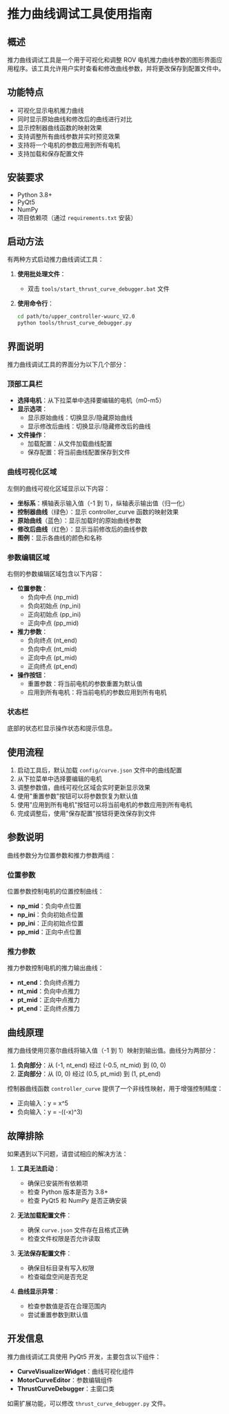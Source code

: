 # 推力曲线调试工具使用指南

## 概述

推力曲线调试工具是一个用于可视化和调整 ROV 电机推力曲线参数的图形界面应用程序。该工具允许用户实时查看和修改曲线参数，并将更改保存到配置文件中。

## 功能特点

- 可视化显示电机推力曲线
- 同时显示原始曲线和修改后的曲线进行对比
- 显示控制器曲线函数的映射效果
- 支持调整所有曲线参数并实时预览效果
- 支持将一个电机的参数应用到所有电机
- 支持加载和保存配置文件

## 安装要求

- Python 3.8+
- PyQt5
- NumPy
- 项目依赖项（通过 `requirements.txt` 安装）

## 启动方法

有两种方式启动推力曲线调试工具：

1. **使用批处理文件**：
    - 双击 `tools/start_thrust_curve_debugger.bat` 文件

2. **使用命令行**：
   ```bash
   cd path/to/upper_controller-wuurc_V2.0
   python tools/thrust_curve_debugger.py
   ```

## 界面说明

推力曲线调试工具的界面分为以下几个部分：

### 顶部工具栏

- **选择电机**：从下拉菜单中选择要编辑的电机（m0-m5）
- **显示选项**：
    - 显示原始曲线：切换显示/隐藏原始曲线
    - 显示修改后曲线：切换显示/隐藏修改后的曲线
- **文件操作**：
    - 加载配置：从文件加载曲线配置
    - 保存配置：将当前曲线配置保存到文件

### 曲线可视化区域

左侧的曲线可视化区域显示以下内容：

- **坐标系**：横轴表示输入值（-1 到 1），纵轴表示输出值（归一化）
- **控制器曲线**（绿色）：显示 controller_curve 函数的映射效果
- **原始曲线**（蓝色）：显示加载时的原始曲线参数
- **修改后曲线**（红色）：显示当前修改后的曲线参数
- **图例**：显示各曲线的颜色和名称

### 参数编辑区域

右侧的参数编辑区域包含以下内容：

- **位置参数**：
    - 负向中点 (np_mid)
    - 负向初始点 (np_ini)
    - 正向初始点 (pp_ini)
    - 正向中点 (pp_mid)
- **推力参数**：
    - 负向终点 (nt_end)
    - 负向中点 (nt_mid)
    - 正向中点 (pt_mid)
    - 正向终点 (pt_end)
- **操作按钮**：
    - 重置参数：将当前电机的参数重置为默认值
    - 应用到所有电机：将当前电机的参数应用到所有电机

### 状态栏

底部的状态栏显示操作状态和提示信息。

## 使用流程

1. 启动工具后，默认加载 `config/curve.json` 文件中的曲线配置
2. 从下拉菜单中选择要编辑的电机
3. 调整参数值，曲线可视化区域会实时更新显示效果
4. 使用"重置参数"按钮可以将参数恢复为默认值
5. 使用"应用到所有电机"按钮可以将当前电机的参数应用到所有电机
6. 完成调整后，使用"保存配置"按钮将更改保存到文件

## 参数说明

曲线参数分为位置参数和推力参数两组：

### 位置参数

位置参数控制电机的位置控制曲线：

- **np_mid**：负向中点位置
- **np_ini**：负向初始点位置
- **pp_ini**：正向初始点位置
- **pp_mid**：正向中点位置

### 推力参数

推力参数控制电机的推力输出曲线：

- **nt_end**：负向终点推力
- **nt_mid**：负向中点推力
- **pt_mid**：正向中点推力
- **pt_end**：正向终点推力

## 曲线原理

推力曲线使用贝塞尔曲线将输入值（-1 到 1）映射到输出值。曲线分为两部分：

1. **负向部分**：从 (-1, nt_end) 经过 (-0.5, nt_mid) 到 (0, 0)
2. **正向部分**：从 (0, 0) 经过 (0.5, pt_mid) 到 (1, pt_end)

控制器曲线函数 `controller_curve` 提供了一个非线性映射，用于增强控制精度：

- 正向输入：y = x^5
- 负向输入：y = -((-x)^3)

## 故障排除

如果遇到以下问题，请尝试相应的解决方法：

1. **工具无法启动**：
    - 确保已安装所有依赖项
    - 检查 Python 版本是否为 3.8+
    - 检查 PyQt5 和 NumPy 是否正确安装

2. **无法加载配置文件**：
    - 确保 `curve.json` 文件存在且格式正确
    - 检查文件权限是否允许读取

3. **无法保存配置文件**：
    - 确保目标目录有写入权限
    - 检查磁盘空间是否充足

4. **曲线显示异常**：
    - 检查参数值是否在合理范围内
    - 尝试重置参数到默认值

## 开发信息

推力曲线调试工具使用 PyQt5 开发，主要包含以下组件：

- **CurveVisualizerWidget**：曲线可视化组件
- **MotorCurveEditor**：参数编辑组件
- **ThrustCurveDebugger**：主窗口类

如需扩展功能，可以修改 `thrust_curve_debugger.py` 文件。